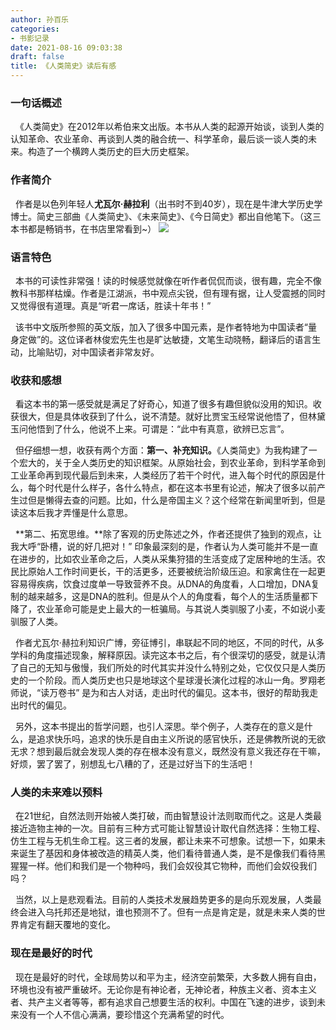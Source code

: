 ```yaml
---
author: 孙百乐
categories:
- 书影记录
date: 2021-08-16 09:03:38
draft: false
title: 《人类简史》读后有感
---
```


### 一句话概述

  《人类简史》在2012年以希伯来文出版。本书从人类的起源开始谈，谈到人类的认知革命、农业革命、再谈到人类的融合统一、科学革命，最后谈一谈人类的未来。构造了一个横跨人类历史的巨大历史框架。

### 作者简介

  作者是以色列年轻人**尤瓦尔·赫拉利**（出书时不到40岁），现在是牛津大学历史学博士。简史三部曲《人类简史》、《未来简史》、《今日简史》都出自他笔下。（这三本书都是畅销书，在书店里常看到~） ![](https://myblog-1257298572.cos.ap-shanghai.myqcloud.com/mypic/wp-content/uploads/2021/08/s27814883-208x300.jpg)

### 语言特色

  本书的可读性非常强！读的时候感觉就像在听作者侃侃而谈，很有趣，完全不像教科书那样枯燥。作者是江湖派，书中观点尖锐，但有理有据，让人受震撼的同时又觉得很有道理。真是“听君一席话，胜读十年书！”

  该书中文版所参照的英文版，加入了很多中国元素，是作者特地为中国读者“量身定做”的。这位译者林俊宏先生也是旷达敏捷，文笔生动晓畅，翻译后的语言生动，比喻贴切，对中国读者非常友好。

### 收获和感想

  看这本书的第一感受就是满足了好奇心，知道了很多有趣但貌似没用的知识。收获很大，但是具体收获到了什么，说不清楚。就好比贾宝玉经常说他悟了，但林黛玉问他悟到了什么，他说不上来。可谓是：“此中有真意，欲辨已忘言”。

  但仔细想一想，收获有两个方面：**第一、补充知识。**《人类简史》为我构建了一个宏大的，关于全人类历史的知识框架。从原始社会，到农业革命，到科学革命到工业革命再到现代最后到未来，人类经历了若干个时代，进入每个时代的原因是什么，每个时代是什么样子，各什么特点，都在这本书里有论述，解决了很多以前产生过但是懒得去查的问题。比如，什么是帝国主义？这个经常在新闻里听到，但是读这本后我才弄懂是什么意思。

  **第二、拓宽思维。**除了客观的历史陈述之外，作者还提供了独到的观点，让我大呼“卧槽，说的好几把对！” 印象最深刻的是，作者认为人类可能并不是一直在进步的，比如农业革命之后，人类从采集狩猎的生活变成了定居种地的生活。农民比原始人工作时间更长，干的活更多，还要被统治阶级压迫。和家禽住在一起更容易得疾病，饮食过度单一导致营养不良。从DNA的角度看，人口增加，DNA复制的越来越多，这是DNA的胜利。但是从个人的角度看，每个人的生活质量都下降了，农业革命可能是史上最大的一桩骗局。与其说人类驯服了小麦，不如说小麦驯服了人类。

  作者尤瓦尔·赫拉利知识广博，旁征博引，串联起不同的地区，不同的时代，从多学科的角度描述现象，解释原因。读完这本书之后，有个很深切的感受，就是认清了自己的无知与傲慢，我们所处的时代其实并没什么特别之处，它仅仅只是人类历史的一个阶段。而人类历史也只是地球这个星球漫长演化过程的冰山一角。罗翔老师说，“读万卷书” 是为和古人对话，走出时代的偏见。这本书，很好的帮助我走出时代的偏见。

  另外，这本书提出的哲学问题，也引人深思。举个例子，人类存在的意义是什么，是追求快乐吗，追求的快乐是自由主义所说的感官快乐，还是佛教所说的无欲无求？想到最后就会发现人类的存在根本没有意义，既然没有意义我还存在干嘛，好烦，罢了罢了，别想乱七八糟的了，还是过好当下的生活吧！

### 人类的未来难以预料

  在21世纪，自然法则开始被人类打破，而由智慧设计法则取而代之。这是人类最接近造物主神的一次。目前有三种方式可能让智慧设计取代自然选择：生物工程、仿生工程与无机生命工程。这三者的发展，都让未来不可想象。试想一下，如果未来诞生了基因和身体被改造的精英人类，他们看待普通人类，是不是像我们看待黑猩猩一样。他们和我们是一个物种吗，我们会奴役其它物种，而他们会奴役我们吗？

  当然，以上是悲观看法。目前的人类技术发展趋势更多的是向乐观发展，人类最终会进入乌托邦还是地狱，谁也预测不了。但有一点是肯定是，就是未来人类的世界肯定有翻天覆地的变化。

### 现在是最好的时代

  现在是最好的时代，全球局势以和平为主，经济空前繁荣，大多数人拥有自由，环境也没有被严重破坏。无论你是有神论者，无神论者，种族主义者、资本主义者、共产主义者等等，都有追求自己想要生活的权利。中国在飞速的进步，谈到未来没有一个人不信心满满，要珍惜这个充满希望的时代。